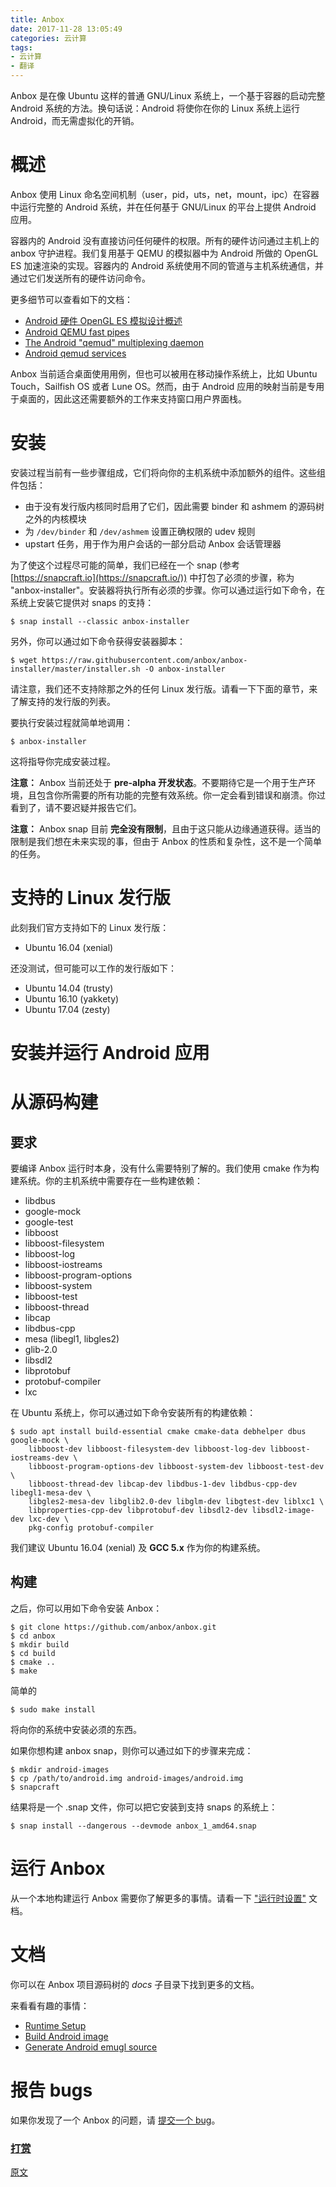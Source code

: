 ```yaml
---
title: Anbox
date: 2017-11-28 13:05:49
categories: 云计算
tags:
- 云计算
- 翻译
---
```


Anbox 是在像 Ubuntu 这样的普通 GNU/Linux 系统上，一个基于容器的启动完整 Android 系统的方法。换句话说：Android 将使你在你的 Linux 系统上运行 Android，而无需虚拟化的开销。
<!--more-->
# 概述

Anbox 使用 Linux 命名空间机制（user，pid，uts，net，mount，ipc）在容器中运行完整的 Android 系统，并在任何基于 GNU/Linux 的平台上提供 Android 应用。

容器内的 Android 没有直接访问任何硬件的权限。所有的硬件访问通过主机上的 anbox 守护进程。我们复用基于 QEMU 的模拟器中为 Android 所做的 OpenGL ES 加速渲染的实现。容器内的 Android 系统使用不同的管道与主机系统通信，并通过它们发送所有的硬件访问命令。

更多细节可以查看如下的文档：

 *   [Android 硬件 OpenGL ES 模拟设计概述](https://www.wolfcstech.com/2017/09/16/opengles_android_emulation/)
 *   [Android QEMU fast pipes](https://android.googlesource.com/platform/external/qemu/+/emu-master-dev/android/docs/ANDROID-QEMU-PIPE.TXT)
 *   [The Android "qemud" multiplexing daemon](https://android.googlesource.com/platform/external/qemu/+/emu-master-dev/android/docs/ANDROID-QEMUD.TXT)
 *   [Android qemud services](https://android.googlesource.com/platform/external/qemu/+/emu-master-dev/android/docs/ANDROID-QEMUD-SERVICES.TXT)

Anbox 当前适合桌面使用用例，但也可以被用在移动操作系统上，比如 Ubuntu Touch，Sailfish OS 或者 Lune OS。然而，由于 Android 应用的映射当前是专用于桌面的，因此这还需要额外的工作来支持窗口用户界面栈。

# 安装

安装过程当前有一些步骤组成，它们将向你的主机系统中添加额外的组件。这些组件包括：

 * 由于没有发行版内核同时启用了它们，因此需要 binder 和 ashmem 的源码树之外的内核模块
 * 为 `/dev/binder` 和 `/dev/ashmem` 设置正确权限的 udev 规则
 * upstart 任务，用于作为用户会话的一部分启动 Anbox 会话管理器

为了使这个过程尽可能的简单，我们已经在一个 snap (参考 [https://snapcraft.io](https://snapcraft.io/)) 中打包了必须的步骤，称为 "anbox-installer"。安装器将执行所有必须的步骤。你可以通过运行如下命令，在系统上安装它提供对 snaps 的支持：
```
$ snap install --classic anbox-installer
```

另外，你可以通过如下命令获得安装器脚本：
```
$ wget https://raw.githubusercontent.com/anbox/anbox-installer/master/installer.sh -O anbox-installer
```

请注意，我们还不支持除那之外的任何 Linux 发行版。请看一下下面的章节，来了解支持的发行版的列表。

要执行安装过程就简单地调用：
```
$ anbox-installer
```

这将指导你完成安装过程。

**注意：** Anbox 当前还处于 **pre-alpha 开发状态**。不要期待它是一个用于生产环境，且包含你所需要的所有功能的完整有效系统。你一定会看到错误和崩溃。你过看到了，请不要迟疑并报告它们。

**注意：** Anbox snap 目前 **完全没有限制**，且由于这只能从边缘通道获得。适当的限制是我们想在未来实现的事，但由于 Anbox 的性质和复杂性，这不是一个简单的任务。

# 支持的 Linux 发行版

此刻我们官方支持如下的 Linux 发行版：

 * Ubuntu 16.04 (xenial)

还没测试，但可能可以工作的发行版如下：

 * Ubuntu 14.04 (trusty)
 * Ubuntu 16.10 (yakkety)
 * Ubuntu 17.04 (zesty)

# 安装并运行 Android 应用

# 从源码构建

## 要求

要编译 Anbox 运行时本身，没有什么需要特别了解的。我们使用 cmake 作为构建系统。你的主机系统中需要存在一些构建依赖：

 * libdbus
 * google-mock
 * google-test
 * libboost
 * libboost-filesystem
 * libboost-log
 * libboost-iostreams
 * libboost-program-options
 * libboost-system
 * libboost-test
 * libboost-thread
 * libcap
 * libdbus-cpp
 * mesa (libegl1, libgles2)
 * glib-2.0
 * libsdl2
 * libprotobuf
 * protobuf-compiler
 * lxc

在 Ubuntu 系统上，你可以通过如下命令安装所有的构建依赖：
```
$ sudo apt install build-essential cmake cmake-data debhelper dbus google-mock \
    libboost-dev libboost-filesystem-dev libboost-log-dev libboost-iostreams-dev \
    libboost-program-options-dev libboost-system-dev libboost-test-dev \
    libboost-thread-dev libcap-dev libdbus-1-dev libdbus-cpp-dev libegl1-mesa-dev \
    libgles2-mesa-dev libglib2.0-dev libglm-dev libgtest-dev liblxc1 \
    libproperties-cpp-dev libprotobuf-dev libsdl2-dev libsdl2-image-dev lxc-dev \
    pkg-config protobuf-compiler
```

我们建议 Ubuntu 16.04 (xenial) 及 **GCC 5.x** 作为你的构建系统。

## 构建

之后，你可以用如下命令安装 Anbox：
```
$ git clone https://github.com/anbox/anbox.git
$ cd anbox
$ mkdir build
$ cd build
$ cmake ..
$ make
```

简单的
```
$ sudo make install
```

将向你的系统中安装必须的东西。

如果你想构建 anbox snap，则你可以通过如下的步骤来完成：
```
$ mkdir android-images
$ cp /path/to/android.img android-images/android.img
$ snapcraft
```

结果将是一个 .snap 文件，你可以把它安装到支持 snaps 的系统上：
```
$ snap install --dangerous --devmode anbox_1_amd64.snap
```

# 运行 Anbox

从一个本地构建运行 Anbox 需要你了解更多的事情。请看一下 ["运行时设置"](https://github.com/anbox/anbox/blob/master/docs/runtime-setup.md) 文档。

# 文档

你可以在 Anbox 项目源码树的 *docs* 子目录下找到更多的文档。

来看看有趣的事情：

 *   [Runtime Setup](https://github.com/anbox/anbox/blob/master/docs/runtime-setup.md)
 *   [Build Android image](https://github.com/anbox/anbox/blob/master/docs/build-android.md)
 *   [Generate Android emugl source](https://github.com/anbox/anbox/blob/master/docs/generate-emugl-source.md)

# 报告 bugs

如果你发现了一个 Anbox 的问题，请 [提交一个 bug](https://github.com/anbox/anbox/issues/new)。

### [打赏](https://www.wolfcstech.com/about/donate.html)

[原文](https://github.com/anbox/anbox)
